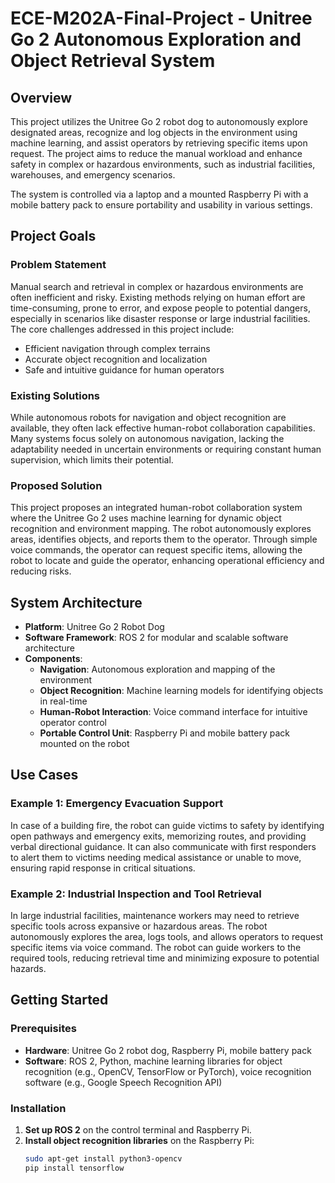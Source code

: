 # ECE-M202A-Final-Project - Unitree Go 2 Autonomous Exploration and Object Retrieval System

## Overview
This project utilizes the Unitree Go 2 robot dog to autonomously explore designated areas, recognize and log objects in the environment using machine learning, and assist operators by retrieving specific items upon request. The project aims to reduce the manual workload and enhance safety in complex or hazardous environments, such as industrial facilities, warehouses, and emergency scenarios.

The system is controlled via a laptop and a mounted Raspberry Pi with a mobile battery pack to ensure portability and usability in various settings.

## Project Goals
### Problem Statement
Manual search and retrieval in complex or hazardous environments are often inefficient and risky. Existing methods relying on human effort are time-consuming, prone to error, and expose people to potential dangers, especially in scenarios like disaster response or large industrial facilities. The core challenges addressed in this project include:
- Efficient navigation through complex terrains
- Accurate object recognition and localization
- Safe and intuitive guidance for human operators

### Existing Solutions
While autonomous robots for navigation and object recognition are available, they often lack effective human-robot collaboration capabilities. Many systems focus solely on autonomous navigation, lacking the adaptability needed in uncertain environments or requiring constant human supervision, which limits their potential.

### Proposed Solution
This project proposes an integrated human-robot collaboration system where the Unitree Go 2 uses machine learning for dynamic object recognition and environment mapping. The robot autonomously explores areas, identifies objects, and reports them to the operator. Through simple voice commands, the operator can request specific items, allowing the robot to locate and guide the operator, enhancing operational efficiency and reducing risks.

## System Architecture
- **Platform**: Unitree Go 2 Robot Dog
- **Software Framework**: ROS 2 for modular and scalable software architecture
- **Components**:
  - **Navigation**: Autonomous exploration and mapping of the environment
  - **Object Recognition**: Machine learning models for identifying objects in real-time
  - **Human-Robot Interaction**: Voice command interface for intuitive operator control
  - **Portable Control Unit**: Raspberry Pi and mobile battery pack mounted on the robot

## Use Cases
### Example 1: Emergency Evacuation Support
In case of a building fire, the robot can guide victims to safety by identifying open pathways and emergency exits, memorizing routes, and providing verbal directional guidance. It can also communicate with first responders to alert them to victims needing medical assistance or unable to move, ensuring rapid response in critical situations.

### Example 2: Industrial Inspection and Tool Retrieval
In large industrial facilities, maintenance workers may need to retrieve specific tools across expansive or hazardous areas. The robot autonomously explores the area, logs tools, and allows operators to request specific items via voice command. The robot can guide workers to the required tools, reducing retrieval time and minimizing exposure to potential hazards.

## Getting Started
### Prerequisites
- **Hardware**: Unitree Go 2 robot dog, Raspberry Pi, mobile battery pack
- **Software**: ROS 2, Python, machine learning libraries for object recognition (e.g., OpenCV, TensorFlow or PyTorch), voice recognition software (e.g., Google Speech Recognition API)

### Installation
1. **Set up ROS 2** on the control terminal and Raspberry Pi.
2. **Install object recognition libraries** on the Raspberry Pi:
   ```bash
   sudo apt-get install python3-opencv
   pip install tensorflow
